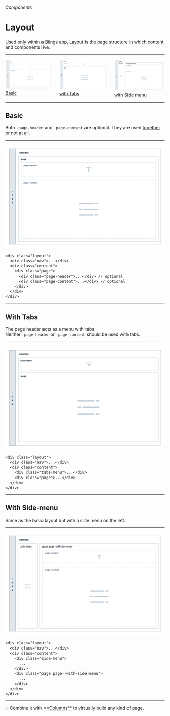 <h6 class="subtitle is-5 has-text-grey has-text-weight-semibold">Components</h6><h1 class="title is-1 has-text-weight-bold">Layout</h1>
<p class="subtitle is-5">
    Used only within a Biings app, <span class="has-text-weight-semibold">Layout</span> is the page structure in which content and components live.
</p>

<hr class="is-large is-visible">

<div class="columns has-text-centered">
  <div class="column is-4"><img src="media/layout_1.png"><a href="#/layout?id=basic">Basic</a></div>
  <div class="column is-4"><img src="media/layout_2.png"><a href="#/layout?id=tabs">with Tabs</a></div>
  <div class="column is-4"><img src="media/layout_3.png"><a href="#/layout?id=menu">with Side menu</a></div>
</div>

<a id="basic"></a>
<hr class="is-large is-visible">

<h2 class="title is-4">Basic</h2>

Both `.page-header` and `.page-content` are optional. They are used <u>together or not at all</u>.

<hr class="is-small">

<div class="box is-well is-marginless"><img src="media/layout_1.png"></div>

    <div class="layout">
      <div class="nav">...</div>
      <div class="content">
        <div class="page">
          <div class="page-header">...</div> // optional
          <div class="page-content">...</div> // optional
        </div>
      </div>
    </div>

<a id="tabs"></a>
<hr class="is-large is-visible">

<h2 class="title is-4">With Tabs</h2>

The page header acts as a menu with tabs.<br>Neither `.page-header` or `.page-content` should be used with tabs.

<hr class="is-small">

<div class="box is-well is-marginless"><img src="media/layout_2.png"></div>

    <div class="layout">
      <div class="nav">...</div>
      <div class="content">
        <div class="tabs-menu">...</div>
        <div class="page">...</div>
      </div>
    </div>

<a id="menu"></a>
<hr class="is-large is-visible">

<h2 class="title is-4">With Side-menu</h2>
Same as the basic layout but with a side menu on the left.

<hr class="is-small">

<div class="box is-well is-marginless"><img src="media/layout_3.png"></div>

    <div class="layout">
      <div class="nav">...</div>
      <div class="content">
        <div class="side-menu">
          ...
        </div>
        <div class="page page--with-side-menu">
          ...
        </div>
      </div>
    </div>

<hr class="is-large">
<div class="box is-bordered">
    💡 Combine it with <a href="#/columns">**Columns**</a> to virtually build any kind of page.
</div>